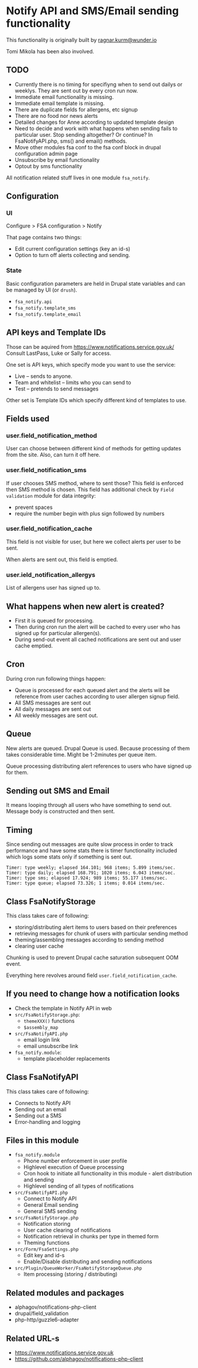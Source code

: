 # Notify API and SMS/Email sending functionality

This functionality is originally built by ragnar.kurm@wunder.io

Tomi Mikola has been also involved.

## TODO

* Currently there is no timing for specifiyng when to send out dailys or weeklys. They are sent out by every cron run now.
* Immediate email functionality is missing.
* Immediate email template is missing.
* There are duplicate fields for allergens, etc signup
* There are no food nor news alerts
* Detailed changes for Anne according to updated template design
* Need to decide and work with what happens when sending fails to particular user. Stop sending altogether? Or continue? In FsaNotifyAPI.php, sms() and email() methods.
* Move other modules fsa conf to the fsa conf block in drupal configuration admin page
* Unsubscribe by email functionality
* Optout by sms functionality

All notification related stuff lives in one module `fsa_notify`.

## Configuration

### UI

Configure > FSA configuration > Notify

That page contains two things:
* Edit current configuration settings (key an id-s)
* Option to turn off alerts collecting and sending.

### State

Basic configuration parameters are held in Drupal state variables and can be managed by UI (or `drush`).

* `fsa_notify.api`
* `fsa_notify.template_sms`
* `fsa_notify.template_email`

## API keys and Template IDs

Those can be aquired from https://www.notifications.service.gov.uk/
Consult LastPass, Luke or Sally for access.

One set is API keys, which specify mode you want to use the service:
* Live – sends to anyone.
* Team and whitelist – limits who you can send to
* Test – pretends to send messages

Other set is Template IDs which specify different kind of templates to use.

## Fields used

### user.field_notification_method

User can choose between different kind of methods for getting updates from the site.
Also, can turn it off here.

### user.field_notification_sms

If user chooses SMS method, where to sent those?
This field is enforced then SMS method is chosen.
This field has additional check by `Field validation` module for data integrity:
* prevent spaces
* require the number begin with plus sign followed by numbers

### user.field_notification_cache

This field is not visible for user, but here we collect alerts per user to be sent.

When alerts are sent out, this field is emptied.

### user.ield_notification_allergys

List of allergens user has signed up to.

## What happens when new alert is created?

* First it is queued for processing.
* Then during cron run the alert will be cached to every user who has signed up for particular allergen(s).
* During send-out event all cached notifications are sent out and user cache emptied.

## Cron

During cron run following things happen:
* Queue is processed for each queued alert and the alerts will be reference from user caches according to user allergen signup field.
* All SMS messages are sent out
* All daily messages are sent out
* All weekly messages are sent out.

## Queue

New alerts are queued. Drupal Queue is used. Because processing of them takes considerable time. Might be 1-2minutes per queue item.

Queue processing distributing alert references to users who have signed up for them.

## Sending out SMS and Email

It means looping through all users who have something to send out.
Message body is constructed and then sent.

## Timing

Since sending out messages are quite slow process in order to track performance and have some stats there is timer functionality included which logs some stats only if something is sent out.

```
Timer: type weekly; elapsed 164.101; 968 items; 5.899 items/sec.
Timer: type daily; elapsed 168.791; 1020 items; 6.043 items/sec.
Timer: type sms; elapsed 17.924; 989 items; 55.177 items/sec.
Timer: type queue; elapsed 73.326; 1 items; 0.014 items/sec.
```

## Class FsaNotifyStorage

This class takes care of following:
* storing/distributing alert items to users based on their preferences
* retrieving messages for chunk of users with particular sending method
* theming/assembling messages according to sending method
* clearing user cache

Chunking is used to prevent Drupal cache saturation subsequent OOM event.

Everything here revolves around field `user.field_notification_cache`.

## If you need to change how a notification looks

* Check the template in Notify API in web
* `src/FsaNotifyStorage.php`:
  * `themeXXX()` functions
  * `$assembly_map`
* `src/FsaNotifyAPI.php`
  * email login link
  * email unsubscribe link
* `fsa_notify.module`:
  * template placeholder replacements

## Class FsaNotifyAPI

This class takes care of following:
* Connects to Notify API
* Sending out an email
* Sending out a SMS
* Error-handling and logging

## Files in this module

* `fsa_notify.module`
  * Phone number enforcement in user profile
  * Highlevel execution of Queue processing
  * Cron hook to initiate all functionality in this module - alert distribution and sending
  * Highlevel sending of all types of notifications
* `src/FsaNotifyAPI.php`
  * Connect to Notify API
  * General Email sending
  * General SMS sending
* `src/FsaNotifyStorage.php`
  * Notification storing
  * User cache clearing of notifications
  * Notification retrieval in chunks per type in themed form
  * Theming functions
* `src/Form/FsaSettings.php`
  * Edit key and id-s
  * Enable/Disable distributing and sending notifications
* `src/Plugin/QueueWorker/FsaNotifyStorageQueue.php`
  * Item processing (storing / distributing)

## Related modules and packages

* alphagov/notifications-php-client
* drupal/field_validation
* php-http/guzzle6-adapter

## Related URL-s

* https://www.notifications.service.gov.uk
* https://github.com/alphagov/notifications-php-client
